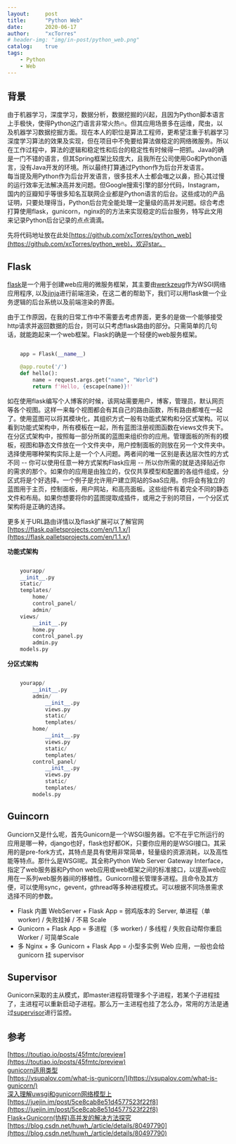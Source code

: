 ```yaml
---
layout:     post
title:      "Python Web"
date:       2020-06-17
author:     "xcTorres"
# header-img: "img/in-post/python_web.png"
catalog:    true
tags:
    - Python
    - Web
--- 
```

## 背景
由于机器学习，深度学习，数据分析，数据挖掘的兴起，且因为Python脚本语言上手极快，使得Python这门语言非常火热🔥。但其应用场景多在运维，爬虫，以及机器学习数据挖掘方面。现在本人的职位是算法工程师，更希望注重于机器学习深度学习算法的效果及实现，但在项目中不免要给算法做稳定的网络微服务。所以在工作过程中，算法的逻辑和稳定性和后台的稳定性有时候得一把抓。Java的确是一门不错的语言，但其Spring框架比较庞大，且我所在公司使用Go和Python语言，没有Java开发的环境。所以最终打算通过Python作为后台开发语言。  
每当提及用Python作为后台开发语言，很多技术人士都会嗤之以鼻，担心其过慢的运行效率无法解决高并发问题。但Google搜索引擎的部分代码，Instagram，国内的豆瓣知乎等很多知名互联网企业都是Python语言的后台。这些成功的产品证明，只要处理得当，Python后台完全能处理一定量级的高并发问题。综合考虑打算使用flask，gunicorn，nginx的的方法来实现稳定的后台服务，特写此文用来记录Python后台记录的点点滴滴。

先将代码地址放在此处[https://github.com/xcTorres/python_web](https://github.com/xcTorres/python_web)，欢迎star。

## Flask
[flask](https://github.com/pallets/flask)是一个用于创建web应用的微服务框架，其主要由[werkzeug](https://github.com/pallets/werkzeug)作为WSGI网络应用程序, 以及[jinja](https://github.com/pallets/jinja)进行前端渲染，在这二者的帮助下，我们可以用flask做一个业务逻辑的后台系统以及前端渲染的界面。  

由于工作原因，在我的日常工作中不需要去考虑界面，更多的是做一个能够接受http请求并返回数据的后台，则可以只考虑flask路由的部分。只需简单的几句话，就能跑起来一个web框架。Flask的确是一个轻便的web服务框架。

```python

    app = Flask(__name__)

    @app.route('/')
    def hello():
        name = request.args.get("name", "World")
        return f'Hello, {escape(name)}!'

```

如在使用flask编写个人博客的时候，该网站需要用户，博客，管理员，默认网页等各个视图。这样一来每个视图都会有其自己的路由函数，所有路由都堆在一起了。使用蓝图可以将其模块化，其组织方式一般有功能式架构和分区式架构。可以看到功能式架构中，所有模板在一起，所有蓝图注册视图函数在views文件夹下。在分区式架构中，按照每一部分所属的蓝图来组织你的应用。管理面板的所有的模板，视图和静态文件放在一个文件夹中，用户控制面板的则放在另一个文件夹中。选择使用哪种架构实际上是一个个人问题。两者间的唯一区别是表达层次性的方式不同 -- 你可以使用任意一种方式架构Flask应用 -- 所以你所需的就是选择贴近你的需求的那个。如果你的应用是由独立的，仅仅共享模型和配置的各组件组成，分区式将是个好选择。一个例子是允许用户建立网站的SaaS应用。你将会有独立的蓝图用于主页，控制面板，用户网站，和高亮面板。这些组件有着完全不同的静态文件和布局。如果你想要将你的蓝图提取成插件，或用之于别的项目，一个分区式架构将是正确的选择。  
  
更多关于URL路由详情以及flask扩展可以了解官网[https://flask.palletsprojects.com/en/1.1.x/](https://flask.palletsprojects.com/en/1.1.x/)

**功能式架构**
```python

    yourapp/
    __init__.py
    static/
    templates/
        home/
        control_panel/
        admin/
    views/
        __init__.py
        home.py
        control_panel.py
        admin.py
    models.py

```

**分区式架构**

```python

    yourapp/
        __init__.py
        admin/
            __init__.py
            views.py
            static/
            templates/
        home/
            __init__.py
            views.py
            static/
            templates/
        control_panel/
            __init__.py
            views.py
            static/
            templates/
        models.py

```

## Guincorn

Gunciorn又是什么呢，首先Gunicorn是一个WSGI服务器。它不在乎它所运行的应用是哪一种，django也好，flask也好都OK，只要你应用的是WSGI接口。其采用的是pre-fork方式，其特点是具有使用非常简单，轻量级的资源消耗，以及高性能等特点。那什么是WSGI呢。其全称Python Web Server Gateway Interface，指定了web服务器和Python web应用或web框架之间的标准接口，以提高web应用在一系列web服务器间的移植性。Gunicorn擅长管理多进程。且命令及其方便，可以使用sync，gevent，gthread等多种进程模式。可以根据不同场景需求选择不同的参数。

- Flask 内置 WebServer + Flask App = 弱鸡版本的 Server, 单进程（单 worker) / 失败挂掉 / 不易 Scale  
- Gunicorn + Flask App = 多进程（多 worker) / 多线程 / 失败自动帮你重启 Worker / 可简单Scale  
- 多 Nginx + 多 Gunicorn + Flask App = 小型多实例 Web 应用，一般也会给 gunicorn 挂 supervisor

## Supervisor
Gunicorn采取的主从模式，即master进程将管理多个子进程，若某个子进程挂了，主进程可以重新启动子进程。那么万一主进程也挂了怎么办，常用的方法是通过[supervisor](https://github.com/Supervisor/supervisor)进行监控。 

## 参考
[https://toutiao.io/posts/45fmtc/preview](https://toutiao.io/posts/45fmtc/preview)  
[gunicorn适用类型](https://medium.com/@genchilu/brief-introduction-about-the-types-of-worker-in-gunicorn-and-respective-suitable-scenario-67b0c0e7bd62)  
[https://vsupalov.com/what-is-gunicorn/](https://vsupalov.com/what-is-gunicorn/)  
[深入理解uwsgi和gunicorn网络模型上](http://xiaorui.cc/2017/02/16/%e6%b7%b1%e5%85%a5%e7%90%86%e8%a7%a3uwsgi%e5%92%8cgunicorn%e7%bd%91%e7%bb%9c%e6%a8%a1%e5%9e%8b%e4%b8%8a/)  
[https://juejin.im/post/5ce8cab8e51d4577523f22f8](https://juejin.im/post/5ce8cab8e51d4577523f22f8)  
[Flask+Gunicorn(协程)高并发的解决方法探究](https://youyou-tech.com/2019/09/11/Flask%2BGunicorn%28%E5%8D%8F%E7%A8%8B%29%E9%AB%98%E5%B9%B6/)  
[https://blog.csdn.net/huwh_/article/details/80497790](https://blog.csdn.net/huwh_/article/details/80497790)
